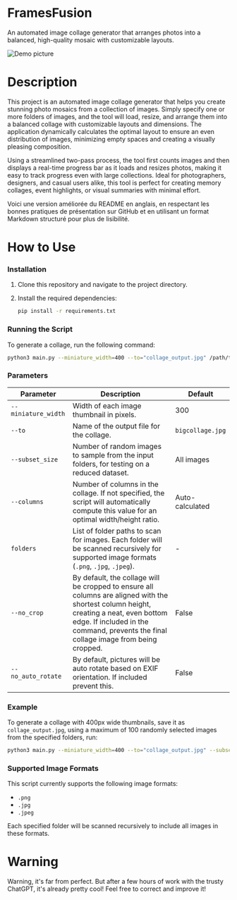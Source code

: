 # FramesFusion
An automated image collage generator that arranges photos into a balanced, high-quality mosaic with customizable layouts.

![Demo picture](https://i.imgur.com/rEoVPyM.jpeg)

# Description
This project is an automated image collage generator that helps you create stunning photo mosaics from a collection of images. Simply specify one or more folders of images, and the tool will load, resize, and arrange them into a balanced collage with customizable layouts and dimensions. The application dynamically calculates the optimal layout to ensure an even distribution of images, minimizing empty spaces and creating a visually pleasing composition.

Using a streamlined two-pass process, the tool first counts images and then displays a real-time progress bar as it loads and resizes photos, making it easy to track progress even with large collections. Ideal for photographers, designers, and casual users alike, this tool is perfect for creating memory collages, event highlights, or visual summaries with minimal effort.

Voici une version améliorée du README en anglais, en respectant les bonnes pratiques de présentation sur GitHub et en utilisant un format Markdown structuré pour plus de lisibilité.

# How to Use

### Installation
1. Clone this repository and navigate to the project directory.
2. Install the required dependencies:

   ```bash
   pip install -r requirements.txt
   ```

### Running the Script

To generate a collage, run the following command:

```bash
python3 main.py --miniature_width=400 --to="collage_output.jpg" /path/to/folder1 /path/to/folder2 /path/to/folder3
```

### Parameters

| Parameter         | Description                                                                                           | Default              |
|-------------------|-------------------------------------------------------------------------------------------------------|----------------------|
| `--miniature_width` | Width of each image thumbnail in pixels.                                                              | 300                  |
| `--to`            | Name of the output file for the collage.                                                              | `bigcollage.jpg`     |
| `--subset_size`   | Number of random images to sample from the input folders, for testing on a reduced dataset.           | All images           |
| `--columns`       | Number of columns in the collage. If not specified, the script will automatically compute this value for an optimal width/height ratio. | Auto-calculated      |
| `folders`         | List of folder paths to scan for images. Each folder will be scanned recursively for supported image formats (`.png`, `.jpg`, `.jpeg`). | -                    |
| `--no_crop`       | By default, the collage will be cropped to ensure all columns are aligned with the shortest column height, creating a neat, even bottom edge. If included in the command, prevents the final collage image from being cropped.| False                    |
| `--no_auto_rotate` | By default, pictures will be auto rotate based on EXIF orientation. If included prevent this. | False |
### Example

To generate a collage with 400px wide thumbnails, save it as `collage_output.jpg`, using a maximum of 100 randomly selected images from the specified folders, run:

```bash
python3 main.py --miniature_width=400 --to="collage_output.jpg" --subset_size=100 /path/to/folder1 /path/to/folder2
```

### Supported Image Formats

This script currently supports the following image formats:
- `.png`
- `.jpg`
- `.jpeg`

Each specified folder will be scanned recursively to include all images in these formats.

# Warning
Warning, it's far from perfect. But after a few hours of work with the trusty ChatGPT, it's already pretty cool! Feel free to correct and improve it!